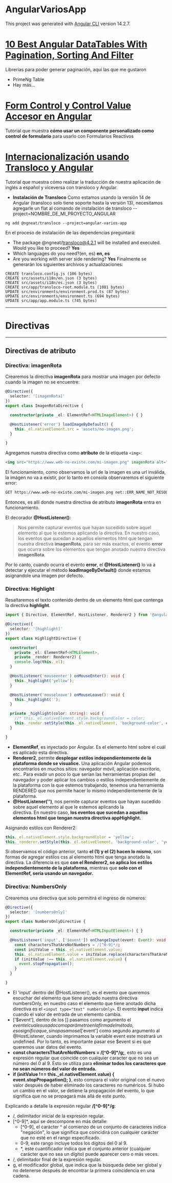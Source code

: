 # AngularVariosApp

This project was generated with [Angular CLI](https://github.com/angular/angular-cli) version 14.2.7.

# [10 Best Angular DataTables With Pagination, Sorting And Filter](https://www.ngdevelop.tech/best-angular-tables/)

Librerías para poder generar paginación, aquí las que me gustaron

- PrimeNg Table
- Hay más...

# [Form Control y Control Value Accesor en Angular](https://www.youtube.com/watch?v=UabeWOGqtvM&list=PLy09ETjgu8VqKGRs1UFq3ZiFbY0zzhdLr)
Tutorial que muestra **cómo usar un componente personalizado como control de formulario** para usarlo con Formularios Reactivos

# [Internacionalización usando Transloco y Angular](https://www.youtube.com/watch?v=p_M-MMBXOxk&list=PLy09ETjgu8VqKGRs1UFq3ZiFbY0zzhdLr&index=6)
Tutorial que muestra cómo realizar la traducción de nuestra aplicación de inglés a español y viceversa con transloco y Angular.

- **Instalación de Transloco**
Como estamos usando la versión 14 de Angular (transloco solo tiene soporte hasta la versión 13), necesitamos agregarle un flat al comando de 
instalación de transloco --project=NOMBRE_DE_MI_PROYECTO_ANGULAR
```
ng add @ngneat/transloco --project=angular-varios-app
```

En el proceso de instalación de las dependencias preguntará:
- The package @ngneat/transloco@4.2.1 will be installed and executed. Would you like to proceed? **Yes**
- Which languages do you need?(en, es) **en, es**
- Are you working with server side rendering? **Yes**
Finalmente se generarán los siguientes archivos y actualizaciones:
```
CREATE transloco.config.js (106 bytes)
CREATE src/assets/i18n/en.json (3 bytes)
CREATE src/assets/i18n/es.json (3 bytes)
CREATE src/app/transloco-root.module.ts (1081 bytes)
UPDATE src/environments/environment.prod.ts (87 bytes)
UPDATE src/environments/environment.ts (694 bytes)
UPDATE src/app/app.module.ts (745 bytes)
```

---

# Directivas

---

## Directivas de atributo

### Directiva: imagenRota

Crearemos la directiva **imagenRota** para mostrar una imagen por defecto cuando la imagen no se encuentre: 

````typescript
@Directive({
  selector: '[imagenRota]'
})
export class ImagenRotaDirective {

  constructor(private _el: ElementRef<HTMLImageElement>) { }

  @HostListener('error') loadImageByDefault() {
    this._el.nativeElement.src = 'assets/no-imagen.png';
  }

}
````

Agregamos nuestra directiva como **atributo** de la etiqueta ``<img>``: 

````html
<img src="https://www.web-no-existe.com/mi-imagen.png" imagenRota alt="Imagen por defecto" class="w-100">
````

El funcionamiento, como observamos la url de la imagen es una url inválida, la imágen no va a existir, por lo tanto
en consola observaremos el siguiente error: 

````bash
GET https://www.web-no-existe.com/mi-imagen.png net::ERR_NAME_NOT_RESOLVED
````
Entonces, es allí donde nuestra directiva de atributo **imagenRota** entra en funcionamiento. 

El decorador **@HostListener()**:

> Nos permite capturar eventos que hayan sucedido sobre aquel elemento al que le estemos aplicando la directiva. En nuestro caso, los eventos que sucedan a aquellos elementos html que tengan nuestra directiva **imagenRota**, para ser más exactos, el evento **error** que ocurra sobre los elementos que tengan anotado nuestra directiva **imagenRota**.

Por lo canto, cuando ocurra el evento **error**, el **@HostListener()** lo va a detectar y ejecutar el método **loadImageByDefault()** donde estamos asignandole una imagen por defecto.

### Directiva: Highlight

Resaltaremos el texto contenido dentro de un elemento html que contenga la directiva **highlight**.

````typescript
import { Directive, ElementRef, HostListener, Renderer2 } from '@angular/core';

@Directive({
  selector: '[highlight]'
})
export class HighlightDirective {

  constructor(
    private _el: ElementRef<HTMLElement>,
    private _render: Renderer2) {
    console.log(this._el);
  }

  @HostListener('mouseenter') onMouseEnter(): void {
    this._highlight('yellow');
  }

  @HostListener('mouseleave') onMouseLeave(): void {
    this._highlight('');
  }

  private _highlight(color: string): void {
    //* this._el.nativeElement.style.backgroundColor = color;
    this._render.setStyle(this._el.nativeElement, 'background-color', color);
  }

}
````
- **ElementRef**, es inyectado por Angular. Es el elemento html sobre el cuál es aplicado esta directiva.
- **Renderer2**, permite **desplegar estilos independientemente de la plataforma donde se visualice.**
  Una aplicación Angular podemos encontrarlos en muchos sitios: navegador móvil, aplicación escritorio, etc..
  Para evadir un poco lo que serían las herramientas propias del navegador y poder aplicar los cambios
  o estilos independientemente de la plataforma con la que estemos trabajando, tenemos una herramienta
  RENDERED que nos permite hacer lo mismo independientemente de la plataforma.
- **@HostListener('')**, nos permite capturar eventos que hayan sucedido sobre aquel elemento al que le estemos aplicando la     
  directiva. En nuestro caso, **los eventos que sucedan a aquellos elementos html que tengan nuestra directiva appHighlight.**

Asignando estilos con Renderer2:

````typescript
this._el.nativeElement.style.backgroundColor = 'yellow';                      //(1) <--
this._renderer.setStyle(this._el.nativeElement, 'background-color', 'yellow');//(2) <--
````

Si observamos el código anterior, tanto **el (1) y el (2) hacen lo mismo**, son formas de agregar estilos css al elemento html que tenga anotado la directiva. La diferencia es que **con el Renderer2, se aplica los estilos independientemente de la plataforma**, mientras que **solo con el ElementRef, sería usando un navegador.**

### Directiva: NumbersOnly

Crearemos una directiva que solo permitirá el ingreso de números:

````typescript
@Directive({
  selector: '[numbersOnly]'
})
export class NumbersOnlyDirective {

  constructor(private _el: ElementRef<HTMLInputElement>) { }

  @HostListener('input', ['$event']) onChangeInput(event: Event): void {
    const charactersThatAreNotNumbers = /[^0-9]*/g
    const initValue = this._el.nativeElement.value;
    this._el.nativeElement.value = initValue.replace(charactersThatAreNotNumbers, '');
    if (initValue !== this._el.nativeElement.value) {
      event.stopPropagation();
    }
  }

}
````
- El 'input' dentro del @HostListener(), es el evento que queremos escuchar del elemento que tiene anotado nuestra directiva numbersOnly, en nuestro caso el elemento que tiene anotado dicha directiva es el ``<input type="text" numbersOnly>``. El evento **input** indica cuando el valor de entrada de un elemento cambia.
- ['$event'], dentro de los [] pasamos como argumento el $event el cual es usado como parámetro en la firma del método, eso significa que, si no pasamos el ['$event'] como segundo argumento al @HostListener, cuando imprimamos la variable event
este mostrará un undefined. Por lo tanto, es importante pasar ese $event si es que queremos usar datos del evento.
- **const charactersThatAreNotNumbers = /[^0-9]*/g;**, esto es una expresión regular que coincide con cualquier caracter que no sea un número del 0 al 9. Esto se utiliza para **eliminar todos los caracteres que no sean números del valor de entrada.**
- **if (initValue !== this._el.nativeElement.value) { event.stopPropagation(); }**, esto compara el valor original con el nuevo valor después de haber eliminado los caracteres no numéricos. Si hubo un cambio en el valor, se detiene la propagación del evento, lo que significa que no se propagará más allá de este punto.

Explicando a detalle la expresión regular **/[^0-9]*/g**:

- /, delimitador inicial de la expresión regular.
- [^0-9]*, aquí se descompone en más detalle:
  - [^0-9], el carácter ^ al comienzo de un conjunto de caracteres indica "negación", lo que significa que coincidirá con cualquier carácter que no esté en el rango especificado.
  - 0-9, este rango incluye todos los dígitos del 0 al 9.
  - *, este cuantificador indica que el conjunto anterior (cualquier carácter que no sea un dígito) puede aparecer cero o más veces.
- /, delimitador final de la expresión regular.
- g, el modificador global, que indica que la búsqueda debe ser global y no detenerse después de encontrar la primera coincidencia en una cadena.
